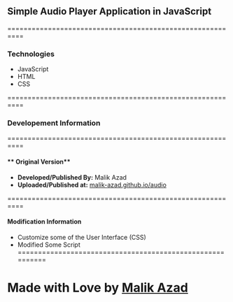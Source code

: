 ## **Simple Audio Player Application in JavaScript**
==========================================================

### Technologies
- JavaScript
- HTML
- CSS

==========================================================
### **Developement Information**
==========================================================
#### ** Original Version**
- **Developed/Published By:** Malik Azad
- **Uploaded/Published at:** [malik-azad.github.io/audio](http://malik-azad.github.io/audio)


==========================================================
#### **Modification Information**
- Customize some of the User Interface (CSS)
- Modified Some Script
==========================================================

Made with Love by [Malik Azad](https://www.linkedin.com/in/malikazad)
==========================================================
